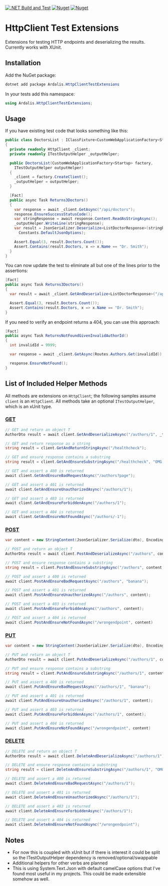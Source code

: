 [![.NET Build and Test](https://github.com/ardalis/HttpClientTestExtensions/workflows/.NET%20Build%20and%20Test/badge.svg)](https://github.com/ardalis/HttpClientTestExtensions/actions?query=workflow%3A%22.NET+Build+and+Test%22)
[![Nuget](https://img.shields.io/nuget/v/Ardalis.HttpClientTestExtensions)](https://www.nuget.org/packages/Ardalis.HttpClientTestExtensions/)
[![Nuget](https://img.shields.io/nuget/dt/Ardalis.HttpClientTestExtensions)](https://www.nuget.org/packages/Ardalis.HttpClientTestExtensions/)

# HttpClient Test Extensions

Extensions for testing HTTP endpoints and deserializing the results. Currently works with XUnit.

## Installation

Add the NuGet package:

```powershell
dotnet add package Ardalis.HttpClientTestExtensions
```

In your tests add this namespace:

```csharp
using Ardalis.HttpClientTestExtensions;
```

## Usage

If you have existing test code that looks something like this:

```csharp
public class DoctorsList : IClassFixture<CustomWebApplicationFactory<Startup>>
{
  private readonly HttpClient _client;
  private readonly ITestOutputHelper _outputHelper;

  public DoctorsList(CustomWebApplicationFactory<Startup> factory,
    ITestOutputHelper outputHelper)
  {
    _client = factory.CreateClient();
    _outputHelper = outputHelper;
  }

  [Fact]
  public async Task Returns3Doctors()
  {
    var response = await _client.GetAsync("/api/doctors");
    response.EnsureSuccessStatusCode();
    var stringResponse = await response.Content.ReadAsStringAsync();
    _outputHelper.WriteLine(stringResponse);
    var result = JsonSerializer.Deserialize<ListDoctorResponse>(stringResponse,
      Constants.DefaultJsonOptions);

    Assert.Equal(3, result.Doctors.Count());
    Assert.Contains(result.Doctors, x => x.Name == "Dr. Smith");
  }
}
```

You can now update the test to eliminate all but one of the lines prior to the assertions:

```csharp
[Fact]
public async Task Returns3Doctors()
{
  var result = await _client.GetAndDeserialize<ListDoctorResponse>("/api/doctors", _outputHelper);

  Assert.Equal(3, result.Doctors.Count());
  Assert.Contains(result.Doctors, x => x.Name == "Dr. Smith");
}
```

If you need to verify an endpoint returns a 404, you can use this approach:

```csharp
[Fact]
public async Task ReturnsNotFoundGivenInvalidAuthorId()
{
  int invalidId = 9999;

  var response = await _client.GetAsync(Routes.Authors.Get(invalidId));

  response.EnsureNotFound();
}
```

## List of Included Helper Methods

All methods are extensions on `HttpClient`; the following samples assume `client` is an `HttpClient`. All methods take an optional `ITestOutputHelper`, which is an xUnit type.


### [GET](src\Ardalis.HttpClientTestExtensions\HttpClientGetExtensionMethods.cs)
```csharp
// GET and return an object T
AuthorDto result = await client.GetAndDeserializeAsync("/authors/1", _testOutputHelper);

// GET and return response as a string
string result = client.GetAndReturnStringAsync("/healthcheck");

// GET and ensure response contains a substring
string result = client.GetAndEnsureSubstringAsync("/healthcheck", "OMG!");

// GET and assert a 400 is returned
await client.GetAndEnsureBadRequestAsync("/authors?page");

// GET and assert a 401 is returned
await client.GetAndEnsureUnauthorizedAsync("/authors/1");

// GET and assert a 403 is returned
await client.GetAndEnsureForbiddenAsync("/authors/1");

// GET and assert a 404 is returned
await client.GetAndEnsureNotFoundAsync("/authors/-1");
```

### [POST](src\Ardalis.HttpClientTestExtensions\HttpClientPostExtensionMethods.cs)
```csharp
var content = new StringContent(JsonSerializer.Serialize(dto), Encoding.UTF8, "application/json");

// POST and return an object T
AuthorDto result = await client.PostAndDeserializeAsync("/authors", content);

// POST and ensure response contains a substring
string result = client.PostAndEnsureSubstringAsync("/authors", content, "OMG!");

// POST and assert a 400 is returned
await client.PostAndEnsureBadRequestAsync("/authors", "banana");

// POST and assert a 401 is returned
await client.PostAndEnsureUnauthorizedAsync("/authors", content);

// POST and assert a 403 is returned
await client.PostAndEnsureForbiddenAsync("/authors", content);

// POST and assert a 404 is returned
await client.PostAndEnsureNotFoundAsync("/wrongendpoint", content)
```

### [PUT](src\Ardalis.HttpClientTestExtensions\HttpClientPutExtensionMethods.cs)
```csharp
var content = new StringContent(JsonSerializer.Serialize(dto), Encoding.UTF8, "application/json");

// PUT and return an object T
AuthorDto result = await client.PutAndDeserializeAsync("/authors/1", content);

// PUT and ensure response contains a substring
string result = client.PutAndEnsureSubstringAsync("/authors/1", content, "OMG!");

// PUT and assert a 400 is returned
await client.PutAndEnsureBadRequestAsync("/authors/1", "banana");

// PUT and assert a 401 is returned
await client.PutAndEnsureUnauthorizedAsync("/authors/1", content);

// PUT and assert a 403 is returned
await client.PutAndEnsureForbiddenAsync("/authors/1", content);

// PUT and assert a 404 is returned
await client.PutAndEnsureNotFoundAsync("/wrongendpoint", content)
```

### [DELETE](src\Ardalis.HttpClientTestExtensions\HttpClientDeleteExtensionMethods.cs)
```csharp
// DELETE and return an object T
AuthorDto result = await client.DeleteAndDeserializeAsync("/authors/1");

// DELETE and ensure response contains a substring
string result = client.DeleteAndEnsureSubstringAsync("/authors/1", "OMG!");

// DELETE and assert a 400 is returned
await client.DeleteAndEnsureBadRequestAsync("/authors/1");

// DELETE and assert a 401 is returned
await client.DeleteAndEnsureUnauthorizedAsync("/authors/1");

// DELETE and assert a 403 is returned
await client.DeleteAndEnsureForbiddenAsync("/authors/1");

// DELETE and assert a 404 is returned
await client.DeleteAndEnsureNotFoundAsync("/wrongendpoint");
```

## Notes

- For now this is coupled with xUnit but if there is interest it could be split so the ITestOutputHelper dependency is removed/optional/swappable
- Additional helpers for other verbs are planned
- This is using System.Text.Json with default camelCase options that I've found most useful in my projects. This could be made extensible somehow as well.

